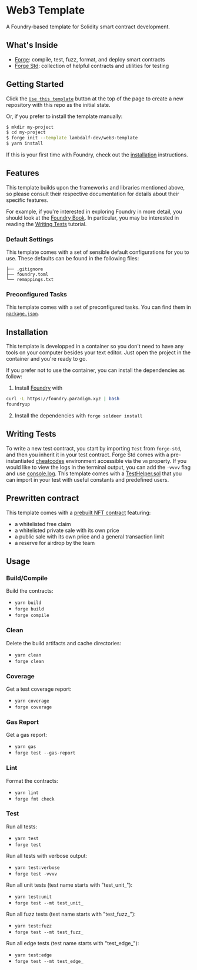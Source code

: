 # Web3 Template

A Foundry-based template for Solidity smart contract development.

## What's Inside

- [Forge](https://github.com/foundry-rs/foundry/blob/master/forge): compile, test, fuzz, format, and deploy smart
  contracts
- [Forge Std](https://github.com/foundry-rs/forge-std): collection of helpful contracts and utilities for testing

## Getting Started

Click the [`Use this template`](https://github.com/lambdalf-dev/web3-template/generate) button at the top of the page to
create a new repository with this repo as the initial state.

Or, if you prefer to install the template manually:

```sh
$ mkdir my-project
$ cd my-project
$ forge init --template lambdalf-dev/web3-template
$ yarn install
```

If this is your first time with Foundry, check out the
[installation](https://github.com/foundry-rs/foundry#installation) instructions.

## Features

This template builds upon the frameworks and libraries mentioned above, so please consult their respective documentation
for details about their specific features.

For example, if you're interested in exploring Foundry in more detail, you should look at the
[Foundry Book](https://book.getfoundry.sh/). In particular, you may be interested in reading the
[Writing Tests](https://book.getfoundry.sh/forge/writing-tests.html) tutorial.

### Default Settings

This template comes with a set of sensible default configurations for you to use. These defaults can be found in the following files:

```text
├── .gitignore
├── foundry.toml
└── remappings.txt
```

### Preconfigured Tasks

This template comes with a set of preconfigured tasks. You can find them in [`package.json`](./package.json).

## Installation

This template is developped in a container so you don't need to have any tools on your computer besides your text editor. Just open the project in the container and you're ready to go.

If you prefer not to use the container, you can install the dependencies as follow:

1. Install [Foundry](https://book.getfoundry.sh/) with 
```bash
curl -L https://foundry.paradigm.xyz | bash
foundryup
```
2. Install the dependencies with `forge soldeer install`

## Writing Tests

To write a new test contract, you start by importing `Test` from `forge-std`, and then you inherit it in your test contract. Forge Std comes with a pre-instantiated [cheatcodes](https://book.getfoundry.sh/cheatcodes/) environment accessible via the `vm` property. If you would like to view the logs in the terminal output, you can add the `-vvvv` flag and use [console.log](https://book.getfoundry.sh/faq?highlight=console.log#how-do-i-use-consolelog).
This template comes with a [TestHelper.sol](./test/TestHelper.sol) that you can import in your test with useful constants and predefined users.

## Prewritten contract

This template comes with a [prebuilt NFT contract](./contracts/Template721.sol) featuring:

- a whitelisted free claim
- a whitelisted private sale with its own price
- a public sale with its own price and a general transaction limit
- a reserve for airdrop by the team

## Usage

### Build/Compile

Build the contracts:

- ```yarn build```
- ```forge build```
- ```forge compile```

### Clean

Delete the build artifacts and cache directories:

- ```yarn clean```
- ```forge clean```

### Coverage

Get a test coverage report:

- ```yarn coverage```
- ```forge coverage```

### Gas Report

Get a gas report:

- ```yarn gas```
- ```forge test --gas-report```

### Lint

Format the contracts:

- ```yarn lint```
- ```forge fmt check```

### Test

Run all tests:

- ```yarn test```
- ```forge test```

Run all tests with verbose output:

- ```yarn test:verbose```
- ```forge test -vvvv```

Run all unit tests (test name starts with "test_unit_"):

- ```yarn test:unit```
- ```forge test --mt test_unit_```

Run all fuzz tests (test name starts with "test_fuzz_"):

- ```yarn test:fuzz```
- ```forge test --mt test_fuzz_```

Run all edge tests (test name starts with "test_edge_"):

- ```yarn test:edge```
- ```forge test --mt test_edge_```
